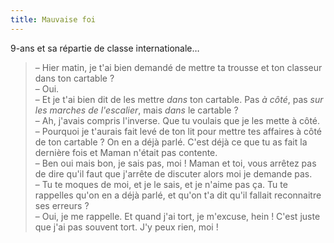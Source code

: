```yaml
---
title: Mauvaise foi
---
```


9-ans et sa répartie de classe internationale…

> – Hier matin, je t'ai bien demandé de mettre ta trousse et ton classeur dans ton cartable ?  
> – Oui.  
> – Et je t'ai bien dit de les mettre _dans_ ton cartable. Pas _à côté_, pas _sur les marches de l'escalier_, mais _dans_ le cartable ?  
> – Ah, j'avais compris l'inverse. Que tu voulais que je les mette à côté.  
> – Pourquoi je t'aurais fait levé de ton lit pour mettre tes affaires à côté de ton cartable ? On en a déjà parlé. C'est déjà ce que tu as fait la dernière fois et Maman n'était pas contente.  
> – Ben oui mais bon, je sais pas, moi ! Maman et toi, vous arrêtez pas de dire qu'il faut que j'arrête de discuter alors moi je demande pas.  
> – Tu te moques de moi, et je le sais, et je n'aime pas ça. Tu te rappelles qu'on en a déjà parlé, et qu'on t'a dit qu'il fallait reconnaitre ses erreurs ?  
> – Oui, je me rappelle. Et quand j'ai tort, je m'excuse, hein ! C'est juste que j'ai pas souvent tort. J'y peux rien, moi !
